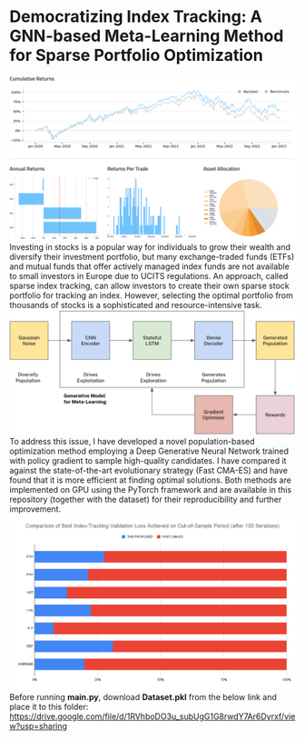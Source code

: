 # Democratizing Index Tracking: A GNN-based Meta-Learning Method for Sparse Portfolio Optimization
![](backtest_qc.png)
Investing in stocks is a popular way for individuals to grow their wealth and diversify their investment portfolio, but many exchange-traded funds (ETFs) and mutual funds that offer actively managed index funds are not available to small investors in Europe due to UCITS regulations. An approach, called sparse index tracking, can allow investors to create their own sparse stock portfolio for tracking an index. However, selecting the optimal portfolio from thousands of stocks is a sophisticated and resource-intensive task.
![](gnn_architecture.png)
To address this issue, I have developed a novel population-based optimization method employing a Deep Generative Neural Network trained with policy gradient to sample high-quality candidates. I have compared it against the state-of-the-art evolutionary strategy (Fast CMA-ES) and have found that it is more efficient at finding optimal solutions. Both methods are implemented on GPU using the PyTorch framework and are available in this repository (together with the dataset) for their reproducibility and further improvement.
![](comparison.png)
Before running **main.py**, download **Dataset.pkl** from the below link and place it to this folder:  
https://drive.google.com/file/d/1RVhboDO3u_subUgG1G8rwdY7Ar6Dyrxf/view?usp=sharing


